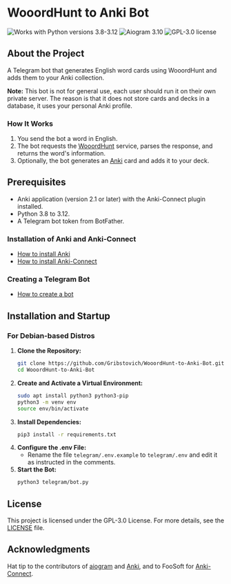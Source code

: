 # WooordHunt to Anki Bot
![Works with Python versions 3.8-3.12](https://img.shields.io/badge/Python-%203.8%20%7C%203.9%20%7C%203.10%20%7C%203.11%20%7C%203.12%20-0B61A4)
![Aiogram 3.10](https://img.shields.io/badge/Aiogram-3.10-FFAA00)
![GPL-3.0 license](https://img.shields.io/github/license/Gribstovich/WooordHunt-to-Anki-Bot?color=FF7400)

## About the Project
A Telegram bot that generates English word cards using WooordHunt and adds them to your Anki collection.

**Note:** This bot is not for general use, each user should run it on their own private server. The reason is that it does not store cards and decks in a database, it uses your personal Anki profile.

### How It Works
1. You send the bot a word in English.
2. The bot requests the [WooordHunt](https://wooordhunt.ru) service, parses the response, and returns the word's information.
3. Optionally, the bot generates an [Anki](https://ankiweb.net/about) card and adds it to your deck.

## Prerequisites
- Anki application (version 2.1 or later) with the Anki-Connect plugin installed.
- Python 3.8 to 3.12.
- A Telegram bot token from BotFather.

### Installation of Anki and Anki-Connect
- [How to install Anki](https://docs.ankiweb.net/getting-started.html#installing--upgrading)
- [How to install Anki-Connect](https://foosoft.net/projects/anki-connect)

### Creating a Telegram Bot
- [How to create a bot](https://core.telegram.org/bots/features#creating-a-new-bot)

## Installation and Startup
### For Debian-based Distros
1. **Clone the Repository:**
    ```bash
    git clone https://github.com/Gribstovich/WooordHunt-to-Anki-Bot.git
    cd WooordHunt-to-Anki-Bot
    ```
2. **Create and Activate a Virtual Environment:**
    ```bash
    sudo apt install python3 python3-pip
    python3 -m venv env
    source env/bin/activate
    ```
3. **Install Dependencies:**
    ```bash
    pip3 install -r requirements.txt
    ```
4. **Configure the .env File:**
    - Rename the file `telegram/.env.example` to `telegram/.env` and edit it as instructed in the comments.
5. **Start the Bot:**
    ```bash
    python3 telegram/bot.py
    ```

## License
This project is licensed under the GPL-3.0 License. For more details, see the [LICENSE](LICENSE) file.

## Acknowledgments
Hat tip to the contributors of [aiogram](https://github.com/aiogram/aiogram) and [Anki](https://github.com/ankitects/anki), and to FooSoft for [Anki-Connect](https://github.com/FooSoft/anki-connect).
